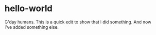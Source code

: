 # hello-world
G'day humans.  This is a quick edit to show that I did something.
And now I've added something else.
